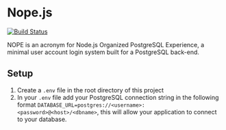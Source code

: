 Nope.js
====

[![Build Status](https://travis-ci.org/shakeelmohamed/Nope.js.png)](https://travis-ci.org/shakeelmohamed/Nope.js)

NOPE is an acronym for Node.js Organized PostgreSQL Experience, a minimal user account login system built for a PostgreSQL back-end.


## Setup

1. Create a `.env` file in the root directory of this project
2. In your `.env` file add your PostgreSQL connection string in the following format
`DATABASE_URL=postgres://<username>:<password>@<host>/<dbname>`, this will allow your application to connect to your database.